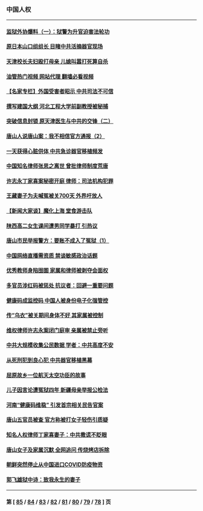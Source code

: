 ### 中国人权
---
#### [监狱外协爆料（一）：狱警为升官迫害法轮功](../../pages/ncid278/n13768538.md?06281645) 
#### [原日本山口组组长 目睹中共活摘器官现场](../../pages/ncid278/n13767360.md?06281645) 
#### [天津校长夫妇殴打母亲 儿媳叫嚣打死算自杀](../../pages/ncid278/n13767387.md?06281645) 
#### [油管热门视频 网站代理 翻墙必看视频](http://209.222.30.114:81/youtube.html?06281645)
#### [【名家专栏】外国受害者昭示 中共司法不可信](../../pages/ncid278/n13767326.md?06281645) 
#### [撰写建国大纲 河北工程大学前副教授被秘捕](../../pages/ncid278/n13767811.md?06281645) 
#### [突破信息封锁 原天津医生与中共的交锋（二）](../../pages/ncid278/n13767437.md?06281645) 
#### [唐山人说唐山案：我不相信官方通报（2）](../../pages/ncid278/n13766155.md?06281645) 
#### [一天获得心脏供体 中共急诊器官移植频发](../../pages/ncid278/n13764689.md?06281645) 
#### [中国知名律师张思之离世 曾批律师制度荒唐](../../pages/ncid278/n13767199.md?06281645) 
#### [许志永丁家喜案秘密开庭 律师：司法机构犯罪](../../pages/ncid278/n13766929.md?06281645) 
#### [王藏妻子为夫喊冤被关700天 外界吁放人](../../pages/ncid278/n13766806.md?06281645) 
#### [【新闻大家谈】魔化上海 堂食游击队](../../pages/ncid278/n13766703.md?06281645) 
#### [陕西高二女生课间遭男同学暴打 引热议](../../pages/ncid278/n13766529.md?06281645) 
#### [唐山市民举报警方：要账不成入了冤狱（1）](../../pages/ncid278/n13766150.md?06281645) 
#### [中国网络直播需资质 禁谈敏感政治话题](../../pages/ncid278/n13766108.md?06281645) 
#### [优秀教师身陷囹圄 家属和律师被剥夺会面权](../../pages/ncid278/n13765832.md?06281645) 
#### [多官员涉红码被惩处 抗议者：回避一重要问题](../../pages/ncid278/n13766067.md?06281645) 
#### [健康码成监控码 中国人被身份电子化强管控](../../pages/ncid278/n13766021.md?06281645) 
#### [传“乌衣”被关期间身体不好 其家属被控制](../../pages/ncid278/n13765751.md?06281645) 
#### [维权律师许志永案闭门庭审 亲属被禁止旁听](../../pages/ncid278/n13765753.md?06281645) 
#### [中共大规模收集公民数据 学者：中共高度不安](../../pages/ncid278/n13765391.md?06281645) 
#### [从死刑犯到良心犯 中共器官移植黑幕](../../pages/ncid278/n13764669.md?06281645) 
#### [屈原故乡一位航天太空功臣的故事](../../pages/ncid278/n13764742.md?06281645) 
#### [儿子因言论遭冤狱四年 新疆母亲举报公检法](../../pages/ncid278/n13764718.md?06281645) 
#### [河南“健康码维稳” 引发首宗相关民告官案](../../pages/ncid278/n13764002.md?06281645) 
#### [唐山五官员被查 官方称被打女子轻伤引质疑](../../pages/ncid278/n13763907.md?06281645) 
#### [知名人权律师丁家喜妻子：中共撒谎不眨眼](../../pages/ncid278/n13763758.md?06281645) 
#### [唐山女子及家属沉默 全网追问 传烧烤店拆除](../../pages/ncid278/n13763578.md?06281645) 
#### [朝鲜突然停止从中国进口COVID防疫物资](../../pages/ncid278/n13763465.md?06281645) 
#### [郭飞雄狱中诗：致我永生的妻子](../../pages/ncid278/n13763350.md?06281645) 

---
#### 第 [ [85](./85.md?06281645) / [84](./84.md?06281645) / [83](./83.md?06281645) / [82](./82.md?06281645) / [81](./81.md?06281645) / [80](./80.md?06281645) / [79](./79.md?06281645) / [78](./78.md?06281645) ] 页
